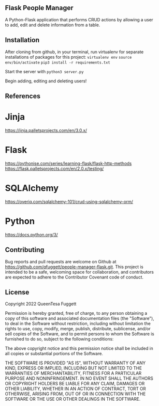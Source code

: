 ## Flask People Manager
A Python-Flask application that performs CRUD actions by allowing a user to add, edit and delete information from a table.<br />

## Installation
After cloning from github, in your terminal, run virtualenv for separate installations of packages for this project:
`virtualenv env`
`source env/bin/activate`
`pip3 install -r requirements.txt`

Start the server with `python3 server.py`

Begin adding, editing and deleting users!

## References
# Jinja
https://jinja.palletsprojects.com/en/3.0.x/

# Flask
https://pythonise.com/series/learning-flask/flask-http-methods
https://flask.palletsprojects.com/en/2.0.x/testing/

# SQLAlchemy
https://overiq.com/sqlalchemy-101/crud-using-sqlalchemy-orm/

# Python
https://docs.python.org/3/

## Contributing
Bug reports and pull requests are welcome on Github at https://github.com/qfuggett/people-manager-flask.git. This project is intended to be a safe, welcoming space for collaboration, and contributors are expected to adhere to the Contributor Covenant code of conduct.

## License
Copyright 2022 QueenTesa Fuggett

Permission is hereby granted, free of charge, to any person obtaining a copy of this software and associated documentation files (the "Software"), to deal in the Software without restriction, including without limitation the rights to use, copy, modify, merge, publish, distribute, sublicense, and/or sell copies of the Software, and to permit persons to whom the Software is furnished to do so, subject to the following conditions:

The above copyright notice and this permission notice shall be included in all copies or substantial portions of the Software.

THE SOFTWARE IS PROVIDED "AS IS", WITHOUT WARRANTY OF ANY KIND, EXPRESS OR IMPLIED, INCLUDING BUT NOT LIMITED TO THE WARRANTIES OF MERCHANTABILITY, FITNESS FOR A PARTICULAR PURPOSE AND NONINFRINGEMENT. IN NO EVENT SHALL THE AUTHORS OR COPYRIGHT HOLDERS BE LIABLE FOR ANY CLAIM, DAMAGES OR OTHER LIABILITY, WHETHER IN AN ACTION OF CONTRACT, TORT OR OTHERWISE, ARISING FROM, OUT OF OR IN CONNECTION WITH THE SOFTWARE OR THE USE OR OTHER DEALINGS IN THE SOFTWARE.